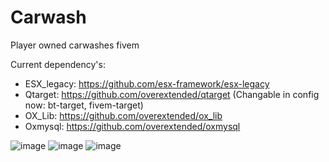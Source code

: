 # Carwash
Player owned carwashes fivem

Current dependency's:

* ESX_legacy: https://github.com/esx-framework/esx-legacy
* Qtarget: https://github.com/overextended/qtarget (Changable in config now: bt-target, fivem-target)
* OX_Lib: https://github.com/overextended/ox_lib
* Oxmysql: https://github.com/overextended/oxmysql


![image](https://user-images.githubusercontent.com/87247208/172255113-17d30156-1c91-4660-b661-146e2cef1e2e.png)
![image](https://user-images.githubusercontent.com/87247208/172255131-d707a283-deda-4784-b02b-adfe5294d4c2.png)
![image](https://user-images.githubusercontent.com/87247208/172255145-6ecf8735-c537-4dcc-932d-c45340baea4c.png)
